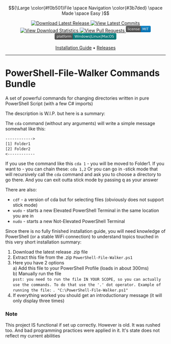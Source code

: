 
$${\Large \color{#f0b501}File \space Navigation \color{#3b7ded} \space Made \space Easy }$$

<p align="center">
  <a href="https://github.com/JakuWorks/Powershell-File-Walker/releases">
    <img
      src="https://img.shields.io/github/v/release/JakuWorks/PowerShell-File-Walker"
      alt="Download Latest Release"
    />
  </a>

  <a href="https://github.com/JakuWorks/Powershell-File-Walker/commits/main">
    <img
      src="https://img.shields.io/github/last-commit/JakuWorks/PowerShell-File-Walker/main"
      alt="View Latest Commits"
    />
  </a>

  <a href="https://hanadigital.github.io/grev/?user=jakuworks&repo=powershell-file-walker">
    <img
      src="https://img.shields.io/github/downloads/JakuWorks/PowerShell-File-Walker/total"
      alt="View Download Statistics"
    />
  </a>

  <a href="https://github.com/JakuWorks/Powershell-File-Walker/pulls">
    <img
      src="https://img.shields.io/badge/PRs-welcome-brightgreen.svg"
      alt="View Pull Requests"
    />
  </a>

  <a href="https://github.com/JakuWorks/Powershell-File-Walker/blob/main/LICENSE">
    <img
      src=".\GitHub-Assets\license-MIT-blue.svg"
      width="78"
      height="20s"
      alt="View License File"
    />
  </a>

  <a>
    <img
      src=".\GitHub-Assets\platform-Windows_Linux_MacOS-008080.svg"
      width="194"
      height="20"
      alt="Supported Platforms: Windows, Linux, MacOs"
    />
  </a>
</p>

<p align="center">
  <!-- Todo: Add a wiki link once I create a wiki -->
  <a href="TODO">Installation Guide</a> •
  <a href="https://github.com/JakuWorks/PowerShell-File-Walker-Commands/releases">Releases</a>
</p>

---

# PowerShell-File-Walker Commands Bundle

A set of powerful commands for changing directories written in pure PowerShell Script (with a few C# imports)

The description is W.I.P. but here is a summary:

The `cda` command (without any arguments) will write a simple message somewhat like this:
```
------------>
[1] Folder1
[2] Folder2
<------------
```
If you use the command like this `cda 1` - you will be moved to Folder1.
If you want to - you can chain these: `cda 1,2`
Or you can go in -stick mode that will recursively call the `cda` command and ask you to choose a directory to go there. And you can exit outta stick mode by passing q as your answer

There are also:
- `cdf` - a version of cda but for selecting files (obviously does not support stick mode)
- `wudo` - starts a new Elevated PowerShell Terminal in the same location you are in
- `nudo` - starts a new Not-Elevated PowerShell Terminal

Since there is no fully finished installation guide, you will need knowledge of PowerShell (or a stable WiFi connection) to understand topics touched in this very short installation summary:
1. Download the latest release .zip file  
2. Extract this file from the .zip `PowerShell-File-Walker.ps1`  
3. Here you have 2 options  
  a) Add this file to your PowerShell Profile (loads in about 300ms)  
  b) Manually run the file  
  `psst: you need to run the file IN YOUR SCOPE, so you can actually use the commands. To do that use the '.' dot operator. Example of running the file:` `. "C:\PowerShell-File-Walker.ps1"`
4. If everything worked you should get an introductionary message (it will only display three times)

### Note
This project IS functional if set up correctly.
However is old. It was rushed too. And bad programming practices were applied in it.
It's state does not reflect my current abilities
